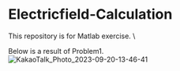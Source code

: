 # Electricfield-Calculation

This repository is for Matlab exercise. \

Below is a result of Problem1. \
![KakaoTalk_Photo_2023-09-20-13-46-41](https://github.com/MoonRainy21/Electricfield-Calculation/assets/90439847/5e15f357-980d-4dee-9061-79246894980f)
